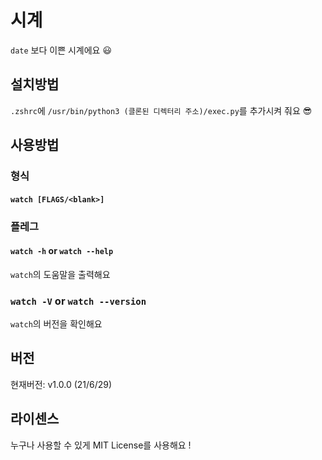 # 시계
`date` 보다 이쁜 시계에요 😃

## 설치방법
`.zshrc`에 `/usr/bin/python3 (클론된 디렉터리 주소)/exec.py`를 추가시켜 줘요 😎

## 사용방법

### 형식
#### `watch [FLAGS/<blank>]`

### 플레그

#### `watch -h` or `watch --help`
`watch`의 도움말을 출력해요

### `watch -V` or `watch --version`
`watch`의 버전을 확인해요

## 버전
현재버전: v1.0.0 (21/6/29)

## 라이센스
누구나 사용할 수 있게 MIT License를 사용해요 !